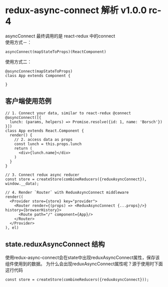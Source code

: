 redux-async-connect 解析 v1.0.0 rc-4
=======================
asyncConnect 最终调用的是 react-redux 中的connect  
使用方式－：  
```
asyncConnect(mapStateToProps)(ReactComponent)
```
使用方式二： 
```
@asyncConnect(mapStateToProps)
class App extends Component {
	
}
```
## 客户端使用范例
```
// 1. Connect your data, similar to react-redux @connect
@asyncConnect([{
  lunch: (params, helpers) => Promise.resolve({id: 1, name: 'Borsch'})
}])
class App extends React.Component {
  render() {
    // 2. access data as props
    const lunch = this.props.lunch
    return (
      <div>{lunch.name}</div>
    )
  }
}

// 3. Connect redux async reducer
const store = createStore(combineReducers({reduxAsyncConnect}), window.__data);

// 4. Render `Router` with ReduxAsyncConnect middleware
render((
  <Provider store={store} key="provider">
    <Router render={(props) => <ReduxAsyncConnect {...props}/>} history={browserHistory}>
      <Route path="/" component={App}/>
    </Router>
  </Provider>
), el)
```
## state.reduxAsyncConnect 结构
使用redux-async-connect会在state中出现reduxAsyncConnect属性，保存该组件使用到的数据。
为什么会出现reduxAsyncConnect属性呢？源于使用时下面这行代码
```
const store = createStore(combineReducers({reduxAsyncConnect}));
```